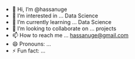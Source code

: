 - 👋 Hi, I’m @hassanuge
- 👀 I’m interested in ... Data Science
- 🌱 I’m currently learning ... Data Science
- 💞️ I’m looking to collaborate on ... projects
- 📫 How to reach me ... hassanuge@gmail.com
- 😄 Pronouns: ...
- ⚡ Fun fact: ...

<!---
hassanuge/hassanuge is a ✨ special ✨ repository because its `README.md` (this file) appears on your GitHub profile.
You can click the Preview link to take a look at your changes.
--->
